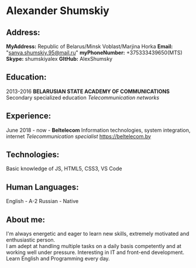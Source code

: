 # Alexander Shumskiy

## Address:

__MyAddress:__ Republic of Belarus/Minsk Voblast/Marjina Horka
__Email:__ "sanya.shumskiy.95@mail.ru"
__myPhoneNumber:__ +375333439650(MTS)
__Skype:__	shumskiyalex
__GItHub:__ AlexShumsky


## Education:

2013-2016 __BELARUSIAN STATE ACADEMY OF COMMUNICATIONS__
Secondary specialized education _Telecommunication networks_ 

## Experience:

June 2018 - now - __Beltelecom__
Information technologies, system integration, internet
_Telecommunication specialist_ 
https://beltelecom.by

## Technologies:

Basic knowledge of JS, HTML5, CSS3, VS Code

## Human Languages:

English - A-2
Russian - Native

## About me: 

I'm always energetic and eager to learn new skills, 
extremely motivated and enthusiastic person.  
I am adept at handling multiple tasks on a daily basis competently
and at working well under pressure. Interesting in IT and front-end development. 
Learn English and Programming every day.
